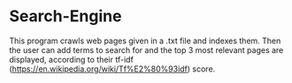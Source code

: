 # Search-Engine

This program crawls web pages given in a .txt file and indexes them. Then the user can add terms to search for and the top 3 most relevant pages are displayed, according to their tf-idf (https://en.wikipedia.org/wiki/Tf%E2%80%93idf) score.
